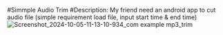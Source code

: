 #Simmple Audio Trim
#Description: My friend need an android app to cut audio file (simple requirement load file, input start time & end time)
![Screenshot_2024-10-05-11-13-10-934_com example mp3_trim](https://github.com/user-attachments/assets/bb7699c5-41fb-4a59-831a-b10f15acfaaa)
